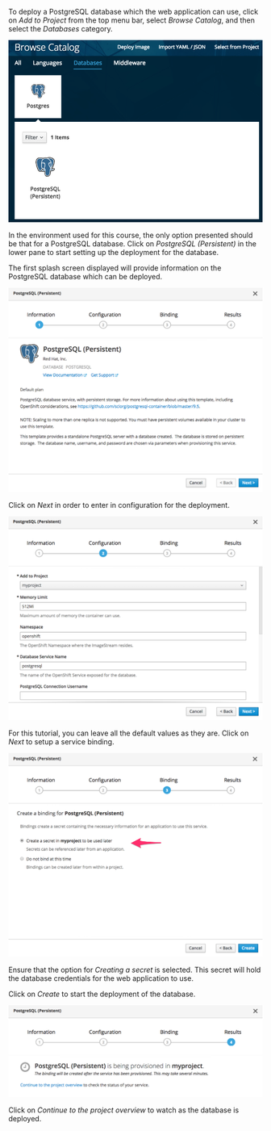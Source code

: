 To deploy a PostgreSQL database which the web application can use, click on _Add to Project_ from the top menu bar, select _Browse Catalog_, and then select the _Databases_ category.

![Databases Category](../../assets/intro-openshift/service-binding/04-databases-category.png)

In the environment used for this course, the only option presented should be that for a PostgreSQL database. Click on _PostgreSQL (Persistent)_ in the lower pane to start setting up the deployment for the database.

The first splash screen displayed will provide information on the PostgreSQL database which can be deployed.

![PostgreSQL Information](../../assets/intro-openshift/service-binding/04-postgresql-information.png)

Click on _Next_ in order to enter in configuration for the deployment.

![PostgreSQL Configuration](../../assets/intro-openshift/service-binding/04-postgresql-configuration.png)

For this tutorial, you can leave all the default values as they are. Click on _Next_ to setup a service binding.

![PostgreSQL Binding](../../assets/intro-openshift/service-binding/04-postgresql-binding.png)

Ensure that the option for _Creating a secret_ is selected. This secret will hold the database credentials for the web application to use.

Click on _Create_ to start the deployment of the database.

![PostgreSQL Results](../../assets/intro-openshift/service-binding/04-postgresql-results.png)

Click on _Continue to the project overview_ to watch as the database is deployed.
